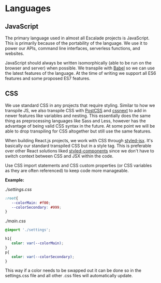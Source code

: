 # Languages

## JavaScript

The primary language used in almost all Escalade projects is JavaScript. This is primarily because of the portability of the language. We use it to power our APIs, command line interfaces, serverless functions, and websites.

JavaScript should always be written isomorphically (able to be run on the browser and server) when possible. We transpile with [Babel](https://babeljs.io/) so we can use the latest features of the language. At the time of writing we support all ES6 features and some proposed ES7 features.

## CSS

We use standard CSS in any projects that require styling. Similar to how we transpile JS, we also transpile CSS with [PostCSS](https://postcss.org/) and [cssnext](http://cssnext.io/) to add in newer features like variables and nesting. This essentially does the same thing as preprocessing languages like Sass and Less, however has the advantage of being valid CSS syntax in the future. At some point we will be able to drop transpiling for CSS altogether but still use the same features.

When building React.js projects, we work with CSS through [styled-jsx](https://github.com/zeit/styled-jsx). It's basically our standard transpiled CSS but in a style tag. This is preferable over other React solutions liked [styled-components](https://www.npmjs.com/package/styled-components) since we don't have to switch context between CSS and JSX within the code.

Use CSS import statements and CSS custom properties (or CSS variables as they are often referenced) to keep code more manageable.

**Example:**

*./settings.css*

```css
:root{
   --colorMain: #f00;
   --colorSecondary: #999;
}
```

*./main.css*

```css
@import './settings';

h1{
   color: var(--colorMain);
}
p{
   color: var(--colorSecondary);
}
```

This way if a color needs to be swapped out it can be done so in the settings.css file and all other .css files will automatically update.